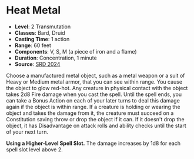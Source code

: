 # Heat Metal

- **Level**: 2 Transmutation
- **Classes**: Bard, Druid
- **Casting Time**: 1 action
- **Range**: 60 feet
- **Components**: V, S, M (a piece of iron and a flame)
- **Duration**: Concentration, 1 minute
- **Source**: [SRD 2024](../../../srds/SRD_2024.pdf)

Choose a manufactured metal object, such as a metal weapon or a suit of Heavy or Medium metal armor, that you can see within range. You cause the object to glow red-hot. Any creature in physical contact with the object takes 2d8 Fire damage when you cast the spell. Until the spell ends, you can take a Bonus Action on each of your later turns to deal this damage again if the object is within range. If a creature is holding or wearing the object and takes the damage from it, the creature must succeed on a Constitution saving throw or drop the object if it can. If it doesn't drop the object, it has Disadvantage on attack rolls and ability checks until the start of your next turn.

**Using a Higher-Level Spell Slot.** The damage increases by 1d8 for each spell slot level above 2.
